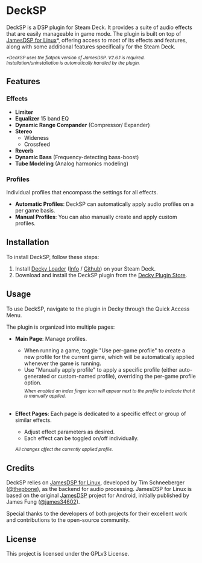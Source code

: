 # DeckSP

DeckSP is a DSP plugin for Steam Deck. It provides a suite of audio effects that are easily manageable in game mode. The plugin is built on top of [JamesDSP for Linux](https://github.com/Audio4Linux/JDSP4Linux)*, offering access to most of its effects and features, along with some additional features specifically for the Steam Deck.

<sub><i>*DeckSP uses the flatpak version of JamesDSP. V2.6.1 is required. Installation/uninstallation is automatically handled by the plugin.</i></sub>

## Features
### Effects

- **Limiter**
- **Equalizer** 15 band EQ
- **Dynamic Range Compander** (Compressor/ Expander)
- **Stereo**
  - Wideness
  - Crossfeed
- **Reverb**
- **Dynamic Bass** (Frequency-detecting bass-boost)
- **Tube Modeling** (Analog harmonics modeling)

### Profiles
Individual profiles that encompass the settings for all effects.

- **Automatic Profiles**: DeckSP can automatically apply audio profiles on a per game basis.
- **Manual Profiles**: You can also manually create and apply custom profiles.

## Installation

To install DeckSP, follow these steps:

1. Install [Decky Loader](https://wiki.deckbrew.xyz/en/user-guide/install) ([Info](https://wiki.deckbrew.xyz/en/user-guide/home) / [Github](https://github.com/SteamDeckHomebrew/decky-loader)) on your Steam Deck.
2. Download and install the DeckSP plugin from the [Decky Plugin Store](https://wiki.deckbrew.xyz/en/user-guide/plugin-store).



## Usage

To use DeckSP, navigate to the plugin in Decky through the Quick Access Menu.

The plugin is organized into multiple pages:

- **Main Page**: Manage profiles.
  - When running a game, toggle "Use per-game profile" to create a new profile for the current game, which will be automatically applied whenever the game is running.
  - Use "Manually apply profile" to apply a specific profile (either auto-generated or custom-named profile), overriding the per-game profile option.  
    <sub><i>When enabled an index finger icon will appear next to the profile to indicate that it is manually applied.</i></sub>  
    <br/>
- **Effect Pages**: Each page is dedicated to a specific effect or group of similar effects.
  - Adjust effect parameters as desired.
  - Each effect can be toggled on/off individually.
  
  <sub><i>All changes affect the currently applied profile.</i></sub>

## Credits

DeckSP relies on [JamesDSP for Linux](https://github.com/Audio4Linux/JDSP4Linux), developed by Tim Schneeberger ([@thepbone](https://github.com/thepbone)), as the backend for audio processing. JamesDSP for Linux is based on the original [JamesDSP](https://github.com/james34602/JamesDSPManager) project for Android, initially published by James Fung ([@james34602](https://github.com/james34602)).

Special thanks to the developers of both projects for their excellent work and contributions to the open-source community.

## License

This project is licensed under the GPLv3 License.